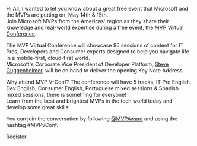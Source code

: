 Hi All, I wanted to let you know about a great free event that Microsoft and the MVPs are putting on, May 14th & 15th.  
Join Microsoft MVPs from the Americas' region as they share their knowledge and real-world expertise during a free event, the [MVP Virtual Conference](http://mvp.microsoft.com/en-us/virtualconference.aspx).

The MVP Virtual Conference will showcase 95 sessions of content for IT Pros, Developers and Consumer experts designed 
to help you navigate life in a mobile-first, cloud-first world.  
Microsoft's Corporate Vice President of Developer Platform, [Steve Guggenheimer](http://blogs.msdn.com/b/stevengu/archive/2015/04/02/announcing-the-mvp-virtual-conference.aspx), 
will be on hand to deliver the opening Key Note Address.

Why attend MVP V-Conf?  The conference will have 5 tracks, IT Pro English, Dev English, Consumer English, 
Portuguese mixed sessions & Spanish mixed sessions, there is something for everyone!  
Learn from the best and brightest MVPs in the tech world today and develop some great skills!

You can join the conversation by following [@MVPAward](https://twitter.com/MVPAward) and using the hashtag #MVPvConf.

[Register](http://mvp.microsoft.com/en-us/virtualconference.aspx)